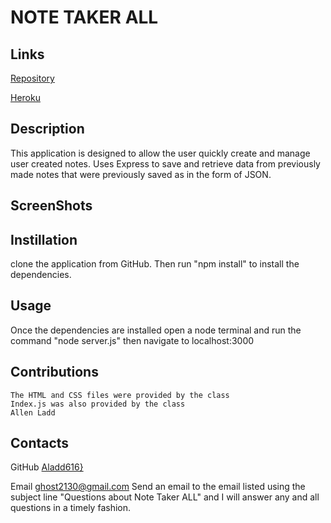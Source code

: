 # NOTE TAKER ALL

## Links

[Repository](https://github.com/Aladd616/notes_taker_all)

[Heroku](https://still-stream-17322.herokuapp.com/)

## Description
This application is designed to allow the user quickly create and manage user created notes.  Uses Express to save and retrieve data from previously made notes that were previously saved as in the form of JSON.  

## ScreenShots

## Instillation
clone the application from GitHub.
Then run "npm install" to install the dependencies.
## Usage
Once the dependencies are installed open a node terminal and run the command "node server.js"
then navigate to localhost:3000
## Contributions
    The HTML and CSS files were provided by the class
    Index.js was also provided by the class
    Allen Ladd

## Contacts

GitHub 
[Aladd616}](https://github.com/Aladd616)

Email
ghost2130@gmail.com
Send an email to the email listed using the subject line "Questions about Note Taker ALL" and I will answer any and all questions in a timely fashion.